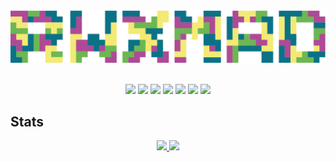 <div align="center">
  <img src="rwxmad.svg"/>
</div>
<br />

<p align="center">
<img src="https://img.shields.io/badge/neovim-%2357A143.svg?&style=for-the-badge&logo=neovim&logoColor=white"/>
<img src="https://img.shields.io/badge/typescript-%23007ACC.svg?style=for-the-badge&logo=typescript&logoColor=white" />
<img src="https://img.shields.io/badge/python-3670A0?style=for-the-badge&logo=python&logoColor=ffdd54">
<img src="https://img.shields.io/badge/rust-%23000000.svg?style=for-the-badge&logo=rust&logoColor=white" />
<img src="https://img.shields.io/badge/react-%2320232a.svg?style=for-the-badge&logo=react&logoColor=%2361DAFB" />
<img src="https://img.shields.io/badge/vuejs-%2335495e.svg?style=for-the-badge&logo=vuedotjs&logoColor=%234FC08D" />
<img src="https://img.shields.io/badge/lua-%232C2D72.svg?style=for-the-badge&logo=lua&logoColor=white" />
</p>

## Stats

<div align="center">
  <a href="https://github.com/rwxmad"><img src="https://github-readme-stats.vercel.app/api/top-langs/?username=rwxmad&layout=compact&langs_count=10&theme=onedark"/>
  </a>
  <a href="https://github.com/rwxmad"><img src="https://github-readme-stats.vercel.app/api?username=rwxmad&show_icons=true&theme=onedark&count_private=true&card_width=400"/>
  </a>
</div>
